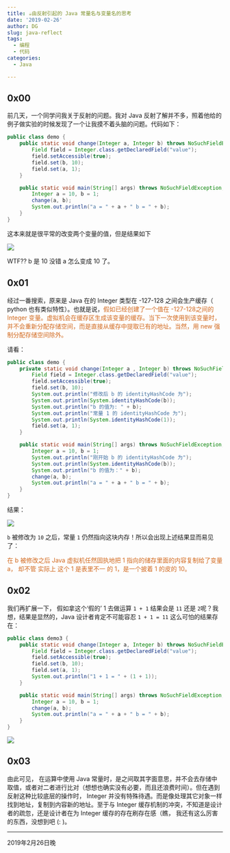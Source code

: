 ```yaml
---
title: ☕️由反射引起的 Java 常量名与变量名的思考
date: '2019-02-26'
author: DG
slug: java-reflect
tags: 
  - 编程
  - 代码
categories: 
  - Java

---
```


## 0x00

前几天，一个同学问我关于反射的问题。我对 Java 反射了解并不多，照着他给的例子做实验的时候发现了一个让我摸不着头脑的问题。代码如下：

```java
public class demo {
    public static void change(Integer a, Integer b) throws NoSuchFieldException, IllegalAccessException {
        Field field = Integer.class.getDeclaredField("value");
        field.setAccessible(true);
        field.set(b, 10);
        field.set(a, 1);
    }

    public static void main(String[] args) throws NoSuchFieldException, IllegalAccessException {
        Integer a = 10, b = 1;
        change(a, b);
        System.out.println("a = " + a + " b = " + b);
    }
}
```

这本来就是很平常的改变两个变量的值，但是结果如下

![](http://ww1.sinaimg.cn/large/0067x4Magy1g0k6wshlxbj30gb02p3yj.jpg)

WTF?? b 是 10 没错 a 怎么变成 10 了。

## 0x01

经过一番搜索，原来是 Java 在的 Integer 类型在 -127-128 之间会生产缓存（ python 也有类似特性）。也就是说，<font color=chocolate>假如已经创建了一个值在 -127-128之间的 Integer 变量。虚拟机会在缓存区生成该变量的缓存。当下一次使用到该变量时，并不会重新分配存储空间，而是直接从缓存中提取已有的地址。当然，用 new 强制分配存储空间除外。</font>

请看：

```java
public class demo {
    private static void change(Integer a , Integer b) throws NoSuchFieldException, IllegalAccessException {
        Field field = Integer.class.getDeclaredField("value");
        field.setAccessible(true);
        field.set(b, 10);
        System.out.println("修改后 b 的 identityHashCode 为");
        System.out.println(System.identityHashCode(b));
        System.out.println("b 的值为: " + b);
        System.out.println("常量 1 的 identityHashCode 为");
        System.out.println(System.identityHashCode(1));
        field.set(a, 1);
    }

    public static void main(String[] args) throws NoSuchFieldException, IllegalAccessException {
        Integer a = 10, b = 1;
        System.out.println("刚开始 b 的 identityHashCode 为");
        System.out.println(System.identityHashCode(b));
        System.out.println("b 的值为：" + b);
        change(a, b);
        System.out.println("a = " + a + " b = " + b);
    }
}

```

结果：

![](http://ww1.sinaimg.cn/large/0067x4Magy1g0k7lbymw6j30ip09ymxv.jpg)

`b` 被修改为 `10` 之后，常量 `1` 仍然指向这块内存！所以会出现上述结果显而易见了：

<font color=chocolate>在 b 被修改之后 Java 虚拟机任然固执地把 1 指向的储存里面的内容复制给了变量 a， 却不管 实际上 这个 1 是表里不一 的 1，是一个披着 1 的皮的 10。</font>

## 0x02

我们再扩展一下， 假如拿这个‘假的’ 1 去做运算 `1 + 1` 结果会是 `11` 还是 `2`呢？我想，结果是显然的，Java 设计者肯定不可能容忍 `1 + 1 = 11` 这么可怕的结果存在：

```java
public class demo3 {
    public static void change(Integer a, Integer b) throws NoSuchFieldException, IllegalAccessException {
        Field field = Integer.class.getDeclaredField("value");
        field.setAccessible(true);
        field.set(b, 10);
        field.set(a, 1);
        System.out.println("1 + 1 = " + (1 + 1));
    }

    public static void main(String[] args) throws NoSuchFieldException, IllegalAccessException {
        Integer a = 10, b = 1;
        change(a, b);
        System.out.println("a = " + a + " b = " + b);
    }
}

```

![](http://ww1.sinaimg.cn/large/0067x4Magy1g0k82d8y6pj30ff02z0sr.jpg)

## 0x03

由此可见， 在运算中使用 Java 常量时，是之间取其字面意思，并不会去存储中取值，或者对二者进行比对（想想也确实没有必要，而且还浪费时间）。但在遇到反射这种比较底层的操作时， Integer 并没有特殊待遇。而是像处理其它对象一样找到地址，复制到内容新的地址。至于与 Integer 缓存机制的冲突，不知道是设计者的疏忽，还是设计者在为 Integer 缓存的存在刷存在感（瞧， 我还有这么厉害的东西，没想到吧 (: )。



----------------------------

2019年2月26日晚
